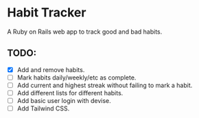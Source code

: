 # Habit Tracker

A Ruby on Rails web app to track good and bad habits.

## TODO:

- [x] Add and remove habits.
- [ ] Mark habits daily/weekly/etc as complete.
- [ ] Add current and highest streak without failing to mark a habit.
- [ ] Add different lists for different habits.
- [ ] Add basic user login with devise. 
- [ ] Add Tailwind CSS.